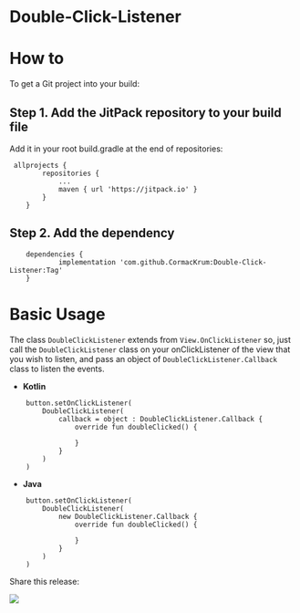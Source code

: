 # Double-Click-Listener


<div class="row">
		<div class="col-lg-10">
			<h1 class="page-header" id="howto">How to</h1>
		</div>
	</div>
  
  <div class="row">
		<div class="col-lg-12">
				<p>To get a Git project into your build:</p>
		</div>
	</div>

## Step 1. Add the JitPack repository to your build file

Add it in your root build.gradle at the end of repositories:
  
  <pre class="kode language-css code-toolbar"><code class=" kode language-css">	<span class="token selector">allprojects</span> <span class="token punctuation">{</span>
		<span class="token selector">repositories</span> <span class="token punctuation">{</span>
			<span class="token selector">...
			maven</span> <span class="token punctuation">{</span> url <span class="token string">'https://jitpack.io'</span> <span class="token punctuation">}</span>
		<span class="token punctuation">}</span>
	<span class="token punctuation">}</span></code></pre>
  
  ## Step 2. Add the dependency
  
  <pre class="kode code-toolbar  language-css"><code id="depCodeGradle" class=" kode  language-css">	<span class="token selector">dependencies</span> <span class="token punctuation">{</span>
	        implementation <span class="token string">'com.github.CormacKrum:Double-Click-Listener:Tag'</span>
	<span class="token punctuation">}</span>
</code></pre>


# Basic Usage 


<p>The class <code>DoubleClickListener</code> extends from <code>View.OnClickListener</code> so, just call the <code>DoubleClickListener</code> class on your onClickListener
of the view that you wish to listen, and pass an object of <code>DoubleClickListener.Callback</code> class to listen the events.</p>

* **Kotlin**

<pre><code>    button.setOnClickListener(
        DoubleClickListener(
            callback = object : DoubleClickListener.Callback {
                override fun doubleClicked() {
                
                }
            }
        )
    )
</code></pre>


* **Java**

<pre><code>    button.setOnClickListener(
        DoubleClickListener(
            new DoubleClickListener.Callback {
                override fun doubleClicked() {
                
                }
            }
        )
    )
</code></pre>

<p>Share this release:</p>

[![](https://jitpack.io/v/CormacKrum/Double-Click-Listener.svg)](https://jitpack.io/#CormacKrum/Double-Click-Listener)


